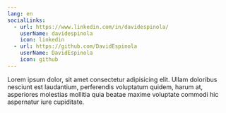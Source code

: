 ```yaml
---
lang: en
socialLinks:
  - url: https://www.linkedin.com/in/davidespinola/
    userName: davidespinola
    icon: linkedin
  - url: https://github.com/DavidEspinola
    userName: DavidEspinola
    icon: github
---
```


Lorem ipsum dolor, sit amet consectetur adipisicing elit. Ullam
doloribus nesciunt est laudantium, perferendis voluptatum quidem, harum
at, asperiores molestias mollitia quia beatae maxime voluptate commodi
hic aspernatur iure cupiditate.
